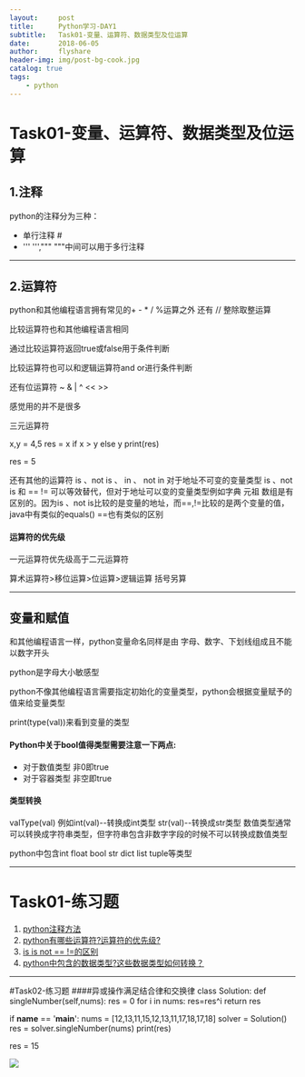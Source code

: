 ```yaml
---
layout:     post
title:      Python学习-DAY1
subtitle:   Task01-变量、运算符、数据类型及位运算
date:       2018-06-05
author:     flyshare
header-img: img/post-bg-cook.jpg
catalog: true
tags:
    - python
---
```


# Task01-变量、运算符、数据类型及位运算

## 1.注释
<span id='hw1'></span>
python的注释分为三种：
- 单行注释 #
- ''' ''',""" """中间可以用于多行注释
 ---
## 2.运算符
<span id='hw2'></span>
python和其他编程语言拥有常见的+ -
\* / %运算之外 还有 // 整除取整运算

比较运算符也和其他编程语言相同

通过比较运算符返回true或false用于条件判断

比较运算符也可以和逻辑运算符and or进行条件判断

还有位运算符
~
&
|
^
\<<
\>>

感觉用的并不是很多

三元运算符

x,y = 4,5
res = x if x > y else y
print(res)

res = 5


还有其他的运算符
<span id='hw3'></span>
is 、not is 、 in 、 not in
对于地址不可变的变量类型
is 、not is 和 ==  != 可以等效替代，但对于地址可以变的变量类型例如字典  元祖  数组是有区别的。因为is 、not is比较的是变量的地址，而==,!=比较的是两个变量的值，java中有类似的equals() ==也有类似的区别


#### 运算符的优先级
一元运算符优先级高于二元运算符

算术运算符>移位运算>位运算>逻辑运算  括号另算

---

## 变量和赋值

和其他编程语言一样，python变量命名同样是由 字母、数字、下划线组成且不能以数字开头

python是字母大小敏感型

python不像其他编程语言需要指定初始化的变量类型，python会根据变量赋予的值来给变量类型

print(type(val))来看到变量的类型


#### Python中关于bool值得类型需要注意一下两点:
- 对于数值类型 非0即true
- 对于容器类型 非空即true


<span id='hw4'> </span>
#### 类型转换
valType(val)
例如int(val)--转换成int类型
    str(val)--转换成str类型
    数值类型通常可以转换成字符串类型，但字符串包含非数字字段的时候不可以转换成数值类型

python中包含int float bool str dict list tuple等类型

---

# Task01-练习题
1. <a href="#hw1">python注释方法</a>
2. <a href='#hw2'>python有哪些运算符?运算符的优先级?</a>
3. <a href='#hw3'>is is not == !=的区别</a>
4. <a href='#hw4'>python中包含的数据类型?这些数据类型如何转换？</a>
---

#Task02-练习题
####异或操作满足结合律和交换律
class Solution:
    def singleNumber(self,nums):
        res = 0
        for i in nums:
            res=res^i
        return res

if __name__ == '__main__':
    nums = [12,13,11,15,12,13,11,17,18,17,18]
    solver = Solution()
    res = solver.singleNumber(nums)
    print(res)

res = 15

![](https://github.com/meiguoofa/meiguoofa.github.io/blob/master/img/task01-res2.jpg)



